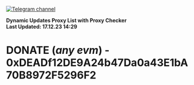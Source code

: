 [![Telegram channel](https://img.shields.io/endpoint?url=https://runkit.io/damiankrawczyk/telegram-badge/branches/master?url=https://t.me/n4z4v0d)](https://t.me/n4z4v0d) 

**Dynamic Updates Proxy List with Proxy Checker**  
**Last Updated: 17.12.23 14:29**

# DONATE (_any evm_) - 0xDEADf12DE9A24b47Da0a43E1bA70B8972F5296F2

